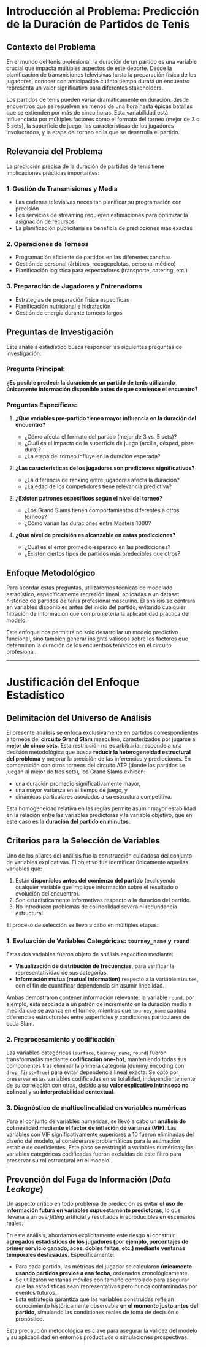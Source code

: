 # Introducción al Problema: Predicción de la Duración de Partidos de Tenis

## Contexto del Problema

En el mundo del tenis profesional, la duración de un partido es una variable crucial que impacta múltiples aspectos de este deporte. Desde la planificación de transmisiones televisivas hasta la preparación física de los jugadores, conocer con anticipación cuánto tiempo durará un encuentro representa un valor significativo para diferentes stakeholders.

Los partidos de tenis pueden variar dramáticamente en duración: desde encuentros que se resuelven en menos de una hora hasta épicas batallas que se extienden por más de cinco horas. Esta variabilidad está influenciada por múltiples factores como el formato del torneo (mejor de 3 o 5 sets), la superficie de juego, las características de los jugadores involucrados, y la etapa del torneo en la que se desarrolla el partido.

## Relevancia del Problema

La predicción precisa de la duración de partidos de tenis tiene implicaciones prácticas importantes:

### 1. **Gestión de Transmisiones y Media**
- Las cadenas televisivas necesitan planificar su programación con precisión
- Los servicios de streaming requieren estimaciones para optimizar la asignación de recursos
- La planificación publicitaria se beneficia de predicciones más exactas

### 2. **Operaciones de Torneos**
- Programación eficiente de partidos en las diferentes canchas
- Gestión de personal (árbitros, recogepelotas, personal médico)
- Planificación logística para espectadores (transporte, catering, etc.)

### 3. **Preparación de Jugadores y Entrenadores**
- Estrategias de preparación física específicas
- Planificación nutricional e hidratación
- Gestión de energía durante torneos largos

## Preguntas de Investigación

Este análisis estadístico busca responder las siguientes preguntas de investigación:

### Pregunta Principal:
**¿Es posible predecir la duración de un partido de tenis utilizando únicamente información disponible antes de que comience el encuentro?**

### Preguntas Específicas:

1. **¿Qué variables pre-partido tienen mayor influencia en la duración del encuentro?**
   - ¿Cómo afecta el formato del partido (mejor de 3 vs. 5 sets)?
   - ¿Cuál es el impacto de la superficie de juego (arcilla, césped, pista dura)?
   - ¿La etapa del torneo influye en la duración esperada?

2. **¿Las características de los jugadores son predictores significativos?**
   - ¿La diferencia de ranking entre jugadores afecta la duración?
   - ¿La edad de los competidores tiene relevancia predictiva?

3. **¿Existen patrones específicos según el nivel del torneo?**
   - ¿Los Grand Slams tienen comportamientos diferentes a otros torneos?
   - ¿Cómo varían las duraciones entre Masters 1000?

4. **¿Qué nivel de precisión es alcanzable en estas predicciones?**
   - ¿Cuál es el error promedio esperado en las predicciones?
   - ¿Existen ciertos tipos de partidos más predecibles que otros?

## Enfoque Metodológico

Para abordar estas preguntas, utilizaremos técnicas de modelado estadístico, específicamente regresión lineal, aplicadas a un dataset histórico de partidos de tenis profesional masculino. El análisis se centrará en variables disponibles antes del inicio del partido, evitando cualquier filtración de información que comprometería la aplicabilidad práctica del modelo.

Este enfoque nos permitirá no solo desarrollar un modelo predictivo funcional, sino también generar insights valiosos sobre los factores que determinan la duración de los encuentros tenísticos en el circuito profesional.

---
# Justificación del Enfoque Estadístico

## Delimitación del Universo de Análisis

El presente análisis se enfoca exclusivamente en partidos correspondientes a torneos del **circuito Grand Slam** masculino, caracterizados por jugarse al **mejor de cinco sets**. Esta restricción no es arbitraria: responde a una decisión metodológica que busca **reducir la heterogeneidad estructural del problema** y mejorar la precisión de las inferencias y predicciones. En comparación con otros torneos del circuito ATP (donde los partidos se juegan al mejor de tres sets), los Grand Slams exhiben:

- una duración promedio significativamente mayor,
- una mayor varianza en el tiempo de juego, y
- dinámicas particulares asociadas a su estructura competitiva.

Esta homogeneidad relativa en las reglas permite asumir mayor estabilidad en la relación entre las variables predictoras y la variable objetivo, que en este caso es la **duración del partido en minutos**.

## Criterios para la Selección de Variables

Uno de los pilares del análisis fue la construcción cuidadosa del conjunto de variables explicativas. El objetivo fue identificar únicamente aquellas variables que:

1. Están **disponibles antes del comienzo del partido** (excluyendo cualquier variable que implique información sobre el resultado o evolución del encuentro).
2. Son estadísticamente informativas respecto a la duración del partido.
3. No introducen problemas de colinealidad severa ni redundancia estructural.

El proceso de selección se llevó a cabo en múltiples etapas:

### 1. Evaluación de Variables Categóricas: `tourney_name` y `round`

Estas dos variables fueron objeto de análisis específico mediante:

- **Visualización de distribución de frecuencias**, para verificar la representatividad de sus categorías.
- **Información mutua (mutual information)** respecto a la variable `minutes`, con el fin de cuantificar dependencia sin asumir linealidad.

Ambas demostraron contener información relevante: la variable `round`, por ejemplo, está asociada a un patrón de incremento en la duración media a medida que se avanza en el torneo, mientras que `tourney_name` captura diferencias estructurales entre superficies y condiciones particulares de cada Slam.

### 2. Preprocesamiento y codificación

Las variables categóricas (`surface`, `tourney_name`, `round`) fueron transformadas mediante **codificación one-hot**, manteniendo todas sus componentes tras eliminar la primera categoría (dummy encoding con `drop_first=True`) para evitar dependencia lineal exacta. Se optó por preservar estas variables codificadas en su totalidad, independientemente de su correlación con otras, debido a su **valor explicativo intrínseco no colineal** y su **interpretabilidad contextual**.

### 3. Diagnóstico de multicolinealidad en variables numéricas

Para el conjunto de variables numéricas, se llevó a cabo un **análisis de colinealidad mediante el factor de inflación de varianza (VIF)**. Las variables con VIF significativamente superiores a 10 fueron eliminadas del diseño del modelo, al considerarse problemáticas para la estimación estable de coeficientes. Este paso se restringió a variables numéricas; las variables categóricas codificadas fueron excluidas de este filtro para preservar su rol estructural en el modelo.

## Prevención del Fuga de Información (*Data Leakage*)

Un aspecto crítico en todo problema de predicción es evitar el **uso de información futura en variables supuestamente predictoras**, lo que llevaría a un *overfitting* artificial y resultados irreproducibles en escenarios reales.

En este análisis, abordamos explícitamente este riesgo al construir **agregados estadísticos de los jugadores (por ejemplo, porcentajes de primer servicio ganado, aces, dobles faltas, etc.) mediante ventanas temporales desfasadas**. Específicamente:

- Para cada partido, las métricas del jugador se calcularon **únicamente usando partidos previos a esa fecha**, ordenados cronológicamente.
- Se utilizaron ventanas móviles con tamaño controlado para asegurar que las estadísticas sean representativas pero nunca contaminadas por eventos futuros.
- Esta estrategia garantiza que las variables construidas reflejan conocimiento históricamente observable **en el momento justo antes del partido**, simulando las condiciones reales de toma de decisión o pronóstico.

Esta precaución metodológica es clave para asegurar la validez del modelo y su aplicabilidad en entornos productivos o simulaciones prospectivas.

